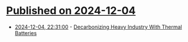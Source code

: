 # [Published on 2024-12-04](index.md)

* [2024-12-04, 22:31:00](https://soylentnews.org/article.pl?sid=24/12/03/0517229&from=rss) - [Decarbonizing Heavy Industry With Thermal Batteries](https://soylentnews.org/article.pl?sid=24/12/03/0517229&from=rss)
